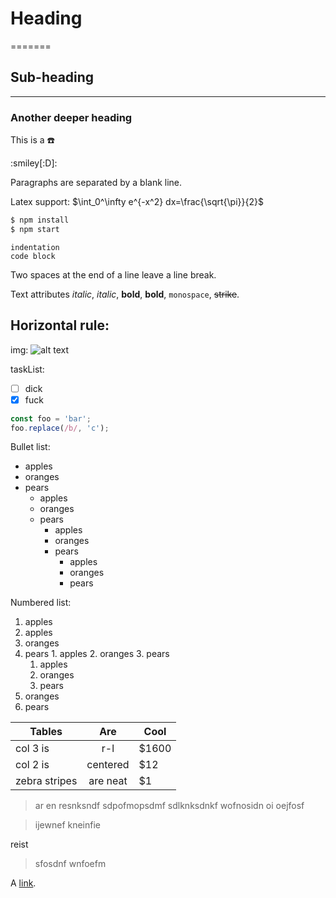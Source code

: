 # Heading
=======
## Sub-heading
-----------
### Another deeper heading

This is a :telephone:

:smiley[:D]:

Paragraphs are separated
by a blank line.

Latex support: $\int_0^\infty e^{-x^2} dx=\frac{\sqrt{\pi}}{2}$

```bash
$ npm install
$ npm start
```

    indentation
    code block

Two spaces at the end of a line leave a
line break.

Text attributes _italic_, *italic*, __bold__, **bold**, `monospace`, ~~strike~~.

Horizontal rule:
---

img:
![alt text](https://pbs.twimg.com/profile_images/378800000822867536/3f5a00acf72df93528b6bb7cd0a4fd0c.jpeg "Title")

taskList:
- [ ] dick
- [x] fuck

```js
const foo = 'bar';
foo.replace(/b/, 'c');
```

Bullet list:

* apples
* oranges
* pears
  * apples
  * oranges
  * pears
    * apples
    * oranges
    * pears
      * apples
      * oranges
      * pears

Numbered list:

1. apples
  1. apples
  2. oranges
  3. pears
    1. apples
    2. oranges
    3. pears
      1. apples
      2. oranges
      3. pears
2. oranges
3. pears

| Tables        | Are           | Cool  |
|---------------|:-------------:|-------|
| col 3 is      |    r-l        | $1600 |
| col 2 is      | centered      |   $12 |
| zebra stripes | are neat      |    $1 |

> ar en resnksndf sdpofmopsdmf
sdlknksdnkf
> wofnosidn oi
> oejfosf

> ijewnef
> kneinfie

reist

> sfosdnf
> wnfoefm


A [link](http://example.com).
